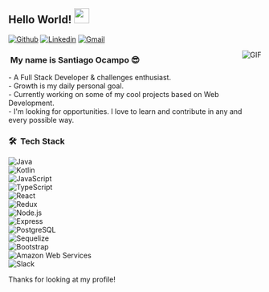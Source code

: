 ## Hello World! <img src="https://raw.githubusercontent.com/iampavangandhi/iampavangandhi/master/gifs/Hi.gif" width="30px"></h2>

[![Github](https://img.shields.io/badge/-Github-000?style=flat&logo=Github&logoColor=white)](https://github.com/santiocampo1) 
[![Linkedin](https://img.shields.io/badge/-LinkedIn-blue?style=flat&logo=Linkedin&logoColor=white)](https://www.linkedin.com/in/santiocampo/) 
[![Gmail](https://img.shields.io/badge/-Gmail-c14438?style=flat&logo=Gmail&logoColor=white)](mailto:sanntiocampo@gmail.com) 

<img align="right" alt="GIF" src="https://media.giphy.com/media/13HgwGsXF0aiGY/giphy.gif" />

<h3>&nbsp;My name is Santiago Ocampo 😎</h3>
- A Full Stack Developer & challenges enthusiast. </br>
- Growth is my daily personal goal. </br> 
- Currently working on some of my cool projects based on Web Development. </br>
- I'm looking for opportunities. I love to learn and contribute in any and every possible way. </br>

<h3> 🛠 &nbsp;Tech Stack</h3>

  ![Java](https://img.shields.io/badge/-Java-333333?style=flat&logo=java) </br>
  ![Kotlin](https://img.shields.io/badge/-Kotlin-333333?style=flat&logo=Kotlin) </br>
  ![JavaScript](https://img.shields.io/badge/-JavaScript-333333?style=flat&logo=javascript) </br>
  ![TypeScript](https://img.shields.io/badge/-TypeScript-333333?style=flat&logo=typescript) </br>
  ![React](https://img.shields.io/badge/-React-333333?style=flat&logo=react) </br>
  ![Redux](https://img.shields.io/badge/-Redux-333333?style=flat&logo=redux) </br>
  ![Node.js](https://img.shields.io/badge/-Node.js-333333?style=flat&logo=node.js) </br> 
  ![Express](https://img.shields.io/badge/-Express-333333?style=flat&logo=express) </br> 
  ![PostgreSQL](https://img.shields.io/badge/-PostgreSQL-333333?style=flat&logo=PostgreSQL) </br>
  ![Sequelize](https://img.shields.io/badge/-Sequelize-333333?style=flat&logo=sequelize) </br>
  ![Bootstrap](https://img.shields.io/badge/-Bootstrap-333333?style=flat&logo=bootstrap&logoColor=563D7C) </br>
  ![Amazon Web Services](https://img.shields.io/badge/-AWS-333333?style=flat&logo=amazon-aws) </br>
  ![Slack](https://img.shields.io/badge/-Slack-333333?style=flat&logo=slack&logoColor=563D7C) </br>
  
Thanks for looking at my profile! 
